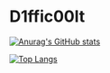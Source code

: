 # D1ffic00lt
[![Anurag's GitHub stats](https://github-readme-stats.vercel.app/api?username=D1ffic00lt)](https://github.com/D1ffic00lt)


[![Top Langs](https://github-readme-stats.vercel.app/api/top-langs/?username=D1ffic00lt)](https://github.com/D1ffic00lt/algorithms)
